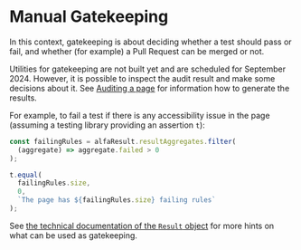 # Manual Gatekeeping

In this context, gatekeeping is about deciding whether a test should pass or fail, and whether (for example) a Pull Request can be merged or not.

Utilities for gatekeeping are not built yet and are scheduled for September 2024. However, it is possible to inspect the audit result and make some decisions about it. See [Auditing a page](../auditing/basic.md) for information how to generate the results.

For example, to fail a test if there is any accessibility issue in the page (assuming a testing library providing an assertion `t`):

```typescript
const failingRules = alfaResult.resultAggregates.filter(
  (aggregate) => aggregate.failed > 0
);

t.equal(
  failingRules.size,
  0,
  `The page has ${failingRules.size} failing rules`
);
```

See [the technical documentation of the `Result` object](https://github.com/Siteimprove/alfa-integrations/blob/main/docs/api/alfa-test-utils.audit.result.md) for more hints on what can be used as gatekeeping.

